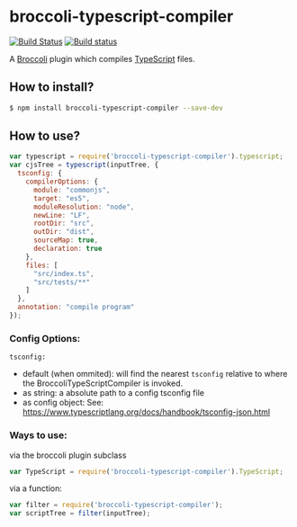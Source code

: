 # broccoli-typescript-compiler

[![Build Status](https://travis-ci.org/tildeio/broccoli-typescript-compiler.svg?branch=master)](https://travis-ci.org/tildeio/broccoli-typescript-compiler)
[![Build status](https://ci.appveyor.com/api/projects/status/xg70wjppvd3l7e50?svg=true)](https://ci.appveyor.com/project/embercli/broccoli-typescript-compiler)

A [Broccoli](https://github.com/broccolijs/broccoli) plugin which
compiles [TypeScript](http://www.typescriptlang.org) files.

## How to install?

```sh
$ npm install broccoli-typescript-compiler --save-dev
```

## How to use?

```js
var typescript = require('broccoli-typescript-compiler').typescript;
var cjsTree = typescript(inputTree, {
  tsconfig: {
    compilerOptions: {
      module: "commonjs",
      target: "es5",
      moduleResolution: "node",
      newLine: "LF",
      rootDir: "src",
      outDir: "dist",
      sourceMap: true,
      declaration: true
    },
    files: [
      "src/index.ts",
      "src/tests/**"
    ]
  },
  annotation: "compile program"
});
```

### Config Options:

`tsconfig:` 
* default (when ommited): will find the nearest `tsconfig` relative to where the BroccoliTypeScriptCompiler is invoked.
* as string: a absolute path to a config tsconfig file
* as config object: See: https://www.typescriptlang.org/docs/handbook/tsconfig-json.html

### Ways to use:

via the broccoli plugin subclass

```js
var TypeScript = require('broccoli-typescript-compiler').TypeScript;
```

via a function:

```js
var filter = require('broccoli-typescript-compiler');
var scriptTree = filter(inputTree);
```
